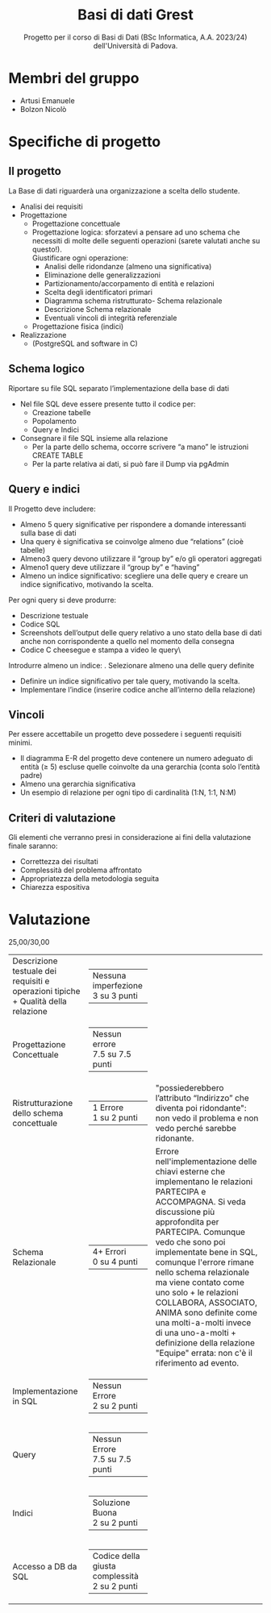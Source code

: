 <h1 align="center">Basi di dati Grest</h1>
<p align="center">Progetto per il corso di Basi di Dati (BSc Informatica, A.A. 2023/24) dell'Università di Padova.</p>



# Membri del gruppo
- Artusi Emanuele
- Bolzon Nicolò

# Specifiche di progetto
## Il progetto
La Base di dati riguarderà una organizzazione a scelta dello studente. 
- Analisi dei requisiti
- Progettazione
  - Progettazione concettuale
  - Progettazione logica:
    sforzatevi a pensare ad uno schema che necessiti di molte delle seguenti operazioni (sarete valutati anche su questo!).\
    Giustificare ogni operazione:
     - Analisi delle ridondanze (almeno una significativa)
     - Eliminazione delle generalizzazioni
     - Partizionamento/accorpamento di entità e relazioni
     - Scelta degli identificatori primari
     - Diagramma schema ristrutturato- Schema relazionale
     - Descrizione Schema relazionale
     - Eventuali vincoli di integrità referenziale
  - Progettazione fisica (indici)
- Realizzazione
  - (PostgreSQL and software in C)

## Schema logico
Riportare su file SQL separato l’implementazione della base di dati
- Nel file SQL deve essere presente tutto il codice per:
  - Creazione tabelle
  - Popolamento
  - Query e Indici
- Consegnare il file SQL insieme alla relazione
  - Per la parte dello schema, occorre scrivere “a mano” le istruzioni CREATE TABLE
  - Per la parte relativa ai dati, si può fare il Dump via pgAdmin

## Query e indici
Il Progetto deve includere:
- Almeno 5 query significative per rispondere a domande interessanti sulla base di dati
 - Una query è significativa se coinvolge almeno due “relations” (cioè tabelle)
 - Almeno3 query devono utilizzare il “group by” e/o gli operatori aggregati
 - Almeno1 query deve utilizzare il “group by” e “having”
- Almeno un indice significativo: scegliere una delle query e creare un indice significativo, motivando la scelta.

Per ogni query si deve produrre:
- Descrizione testuale
- Codice SQL
- Screenshots dell’output delle query relativo a uno stato della base di dati anche non corrispondente a quello nel momento della consegna
- Codice C cheesegue e stampa a video le query\

 Introdurre almeno un indice:
 . Selezionare almeno una delle query definite
 - Definire un indice significativo per tale query, motivando la scelta.
 - Implementare l’indice (inserire codice anche all’interno della relazione)

## Vincoli
 Per essere accettabile un progetto deve possedere i seguenti requisiti minimi.
 - Il diagramma E-R del progetto deve contenere un numero adeguato di entità (≥ 5) escluse quelle coinvolte da una gerarchia (conta solo l’entità padre)
 - Almeno una gerarchia significativa
 - Un esempio di relazione per ogni tipo di cardinalità (1:N, 1:1, N:M)

## Criteri di valutazione
Gli elementi che verranno presi in considerazione ai fini della valutazione finale saranno:
- Correttezza dei risultati
- Complessità del problema affrontato
- Appropriatezza della metodologia seguita
- Chiarezza espositiva

# Valutazione
25,00/30,00

<table  >
   <tbody >
      <tr  >
         <td   tabindex="0" aria-label="Criterio Descrizione testuale dei requisiti e operazioni tipiche + Qualità della relazione">Descrizione testuale dei requisiti e operazioni tipiche + Qualità della relazione</td>
         <td >
            <table  role="none">
               <tbody>
                  <tr  aria-label="Gruppo di livelli" role="radiogroup">
                     <td   style="width: 14%;" tabindex="0" aria-label="Livello Nessuna imperfezione, punti 3." role="radio" aria-checked="true">
                        <div>
                           <div >Nessuna imperfezione</div>
                           <div ><span  >3 su 3</span> punti</div>
                        </div>
                     </td>
                  </tr>
               </tbody>
            </table>
         </td>
         <td  tabindex="0"  aria-label="Commento del criterio Descrizione testuale dei requisiti e operazioni tipiche + Qualità della relazione: "></td>
      </tr>
      <tr  >
         <td   tabindex="0" aria-label="Criterio Progettazione Concettuale">Progettazione Concettuale</td>
         <td >
            <table  role="none">
               <tbody>
                  <tr  aria-label="Gruppo di livelli" role="radiogroup">
                     <td   style="width: 13%;" tabindex="0" aria-label="Livello Nessun errore, punti 7.5." role="radio" aria-checked="true">
                        <div >
                           <div  >Nessun errore</div>
                           <div ><span  >7.5 su 7.5</span> punti</div>
                        </div>
                     </td>
                  </tr>
               </tbody>
            </table>
         </td>
         <td  tabindex="0"  aria-label="Commento del criterio Progettazione Concettuale: "></td>
      </tr>
      <tr  >
         <td   tabindex="0" aria-label="Criterio Ristrutturazione dello schema concettuale">Ristrutturazione dello schema concettuale</td>
         <td >
            <table  role="none">
               <tbody>
                  <tr  aria-label="Gruppo di livelli" role="radiogroup">
                     <td   style="width: 33%;" tabindex="0" aria-label="Livello 1 Errore, punti 1." role="radio" aria-checked="true">
                        <div >
                           <div  >1 Errore</div>
                           <div ><span  >1 su 2</span> punti</div>
                        </div>
                     </td>
                  </tr>
               </tbody>
            </table>
         </td>
         <td  tabindex="0"  aria-label="Commento del criterio Ristrutturazione dello schema concettuale: &quot;possiederebbero l’attributo “Indirizzo” che
            diventa poi ridondante&quot;: non vedo il problema e non vedo perché sarebbe ridonante. ">"possiederebbero l’attributo “Indirizzo” che
            diventa poi ridondante": non vedo il problema e non vedo perché sarebbe ridonante. 
         </td>
      </tr>
      <tr  >
         <td   tabindex="0" aria-label="Criterio Schema Relazionale">Schema Relazionale</td>
         <td >
            <table  role="none">
               <tbody>
                  <tr  aria-label="Gruppo di livelli" role="radiogroup">
                     <td   style="width: 20%;" tabindex="0" aria-label="Livello 4+ Errori, punti 0." role="radio" aria-checked="true">
                        <div >
                           <div  >4+ Errori</div>
                           <div ><span  >0 su 4</span> punti</div>
                        </div>
                     </td>
                  </tr>
               </tbody>
            </table>
         </td>
         <td  tabindex="0"  aria-label="Commento del criterio Schema Relazionale: Errore nell'implementazione delle chiavi esterne che implementano le relazioni PARTECIPA e ACCOMPAGNA. Si veda discussione più approfondita per PARTECIPA. Comunque vedo che sono poi implementate bene in SQL, comunque l'errore rimane nello schema relazionale ma viene contato come uno solo + le relazioni COLLABORA, ASSOCIATO, ANIMA sono definite come una molti-a-molti invece di una uno-a-molti + definizione della relazione &quot;Equipe&quot; errata: non c'è il riferimento ad evento. ">Errore nell'implementazione delle chiavi esterne che implementano le relazioni PARTECIPA e ACCOMPAGNA. Si veda discussione più approfondita per PARTECIPA. Comunque vedo che sono poi implementate bene in SQL, comunque l'errore rimane nello schema relazionale ma viene contato come uno solo + le relazioni COLLABORA, ASSOCIATO, ANIMA sono definite come una molti-a-molti invece di una uno-a-molti + definizione della relazione "Equipe" errata: non c'è il riferimento ad evento. </td>
      </tr>
      <tr  >
         <td   tabindex="0" aria-label="Criterio Implementazione in SQL">Implementazione in SQL</td>
         <td >
            <table  role="none">
               <tbody>
                  <tr  aria-label="Gruppo di livelli" role="radiogroup">
                     <td   style="width: 33%;" tabindex="0" aria-label="Livello Nessun Errore, punti 2." role="radio" aria-checked="true">
                        <div >
                           <div  >Nessun Errore</div>
                           <div ><span  >2 su 2</span> punti</div>
                        </div>
                     </td>
                  </tr>
               </tbody>
            </table>
         </td>
         <td  tabindex="0"  aria-label="Commento del criterio Implementazione in SQL: "></td>
      </tr>
      <tr  >
         <td   tabindex="0" aria-label="Criterio Query">Query</td>
         <td >
            <table  role="none">
               <tbody>
                  <tr  aria-label="Gruppo di livelli" role="radiogroup">
                     <td   style="width: 20%;" tabindex="0" aria-label="Livello Nessun Errore, punti 7.5." role="radio" aria-checked="true">
                        <div >
                           <div  >Nessun Errore</div>
                           <div ><span  >7.5 su 7.5</span> punti</div>
                        </div>
                     </td>
                  </tr>
               </tbody>
            </table>
         </td>
         <td  tabindex="0"  aria-label="Commento del criterio Query: "></td>
      </tr>
      <tr  >
         <td   tabindex="0" aria-label="Criterio Indici">Indici</td>
         <td >
            <table  role="none">
               <tbody>
                  <tr  aria-label="Gruppo di livelli" role="radiogroup">
                     <td   style="width: 25%;" tabindex="0" aria-label="Livello Soluzione Buona, punti 2." role="radio" aria-checked="true">
                        <div >
                           <div  >Soluzione Buona</div>
                           <div ><span  >2 su 2</span> punti</div>
                        </div>
                     </td>
                  </tr>
               </tbody>
            </table>
         </td>
         <td  tabindex="0"  aria-label="Commento del criterio Indici: "></td>
      </tr>
      <tr  >
         <td   tabindex="0" aria-label="Criterio Accesso a DB da SQL">Accesso a DB da SQL</td>
         <td >
            <table  role="none">
               <tbody>
                  <tr  aria-label="Gruppo di livelli" role="radiogroup">
                     <td   style="width: 25%;" tabindex="0" aria-label="Livello Codice della giusta complessità, punti 2." role="radio" aria-checked="true">
                        <div >
                           <div  >Codice della giusta complessità</div>
                           <div ><span  >2 su 2</span> punti</div>
                        </div>
                     </td>
                  </tr>
               </tbody>
            </table>
         </td>
         <td  tabindex="0"  aria-label="Commento del criterio Accesso a DB da SQL: "></td>
      </tr>
   </tbody>
</table>
